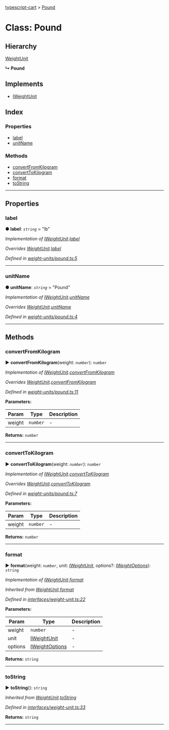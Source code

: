 [typescript-cart](../README.md) > [Pound](../classes/pound.md)



# Class: Pound

## Hierarchy


 [WeightUnit](weightunit.md)

**↳ Pound**







## Implements

* [IWeightUnit](../interfaces/iweightunit.md)

## Index

### Properties

* [label](pound.md#label)
* [unitName](pound.md#unitname)


### Methods

* [convertFromKilogram](pound.md#convertfromkilogram)
* [convertToKilogram](pound.md#converttokilogram)
* [format](pound.md#format)
* [toString](pound.md#tostring)



---
## Properties
<a id="label"></a>

###  label

**●  label**:  *`string`*  = "lb"

*Implementation of [IWeightUnit](../interfaces/iweightunit.md).[label](../interfaces/iweightunit.md#label)*

*Overrides [WeightUnit](weightunit.md).[label](weightunit.md#label)*

*Defined in [weight-units/pound.ts:5](https://github.com/FlareMind/typescript-cart/blob/1125687/src/weight-units/pound.ts#L5)*





___

<a id="unitname"></a>

###  unitName

**●  unitName**:  *`string`*  = "Pound"

*Implementation of [IWeightUnit](../interfaces/iweightunit.md).[unitName](../interfaces/iweightunit.md#unitname)*

*Overrides [WeightUnit](weightunit.md).[unitName](weightunit.md#unitname)*

*Defined in [weight-units/pound.ts:4](https://github.com/FlareMind/typescript-cart/blob/1125687/src/weight-units/pound.ts#L4)*





___


## Methods
<a id="convertfromkilogram"></a>

###  convertFromKilogram

► **convertFromKilogram**(weight: *`number`*): `number`



*Implementation of [IWeightUnit](../interfaces/iweightunit.md).[convertFromKilogram](../interfaces/iweightunit.md#convertfromkilogram)*

*Overrides [WeightUnit](weightunit.md).[convertFromKilogram](weightunit.md#convertfromkilogram)*

*Defined in [weight-units/pound.ts:11](https://github.com/FlareMind/typescript-cart/blob/1125687/src/weight-units/pound.ts#L11)*



**Parameters:**

| Param | Type | Description |
| ------ | ------ | ------ |
| weight | `number`   |  - |





**Returns:** `number`





___

<a id="converttokilogram"></a>

###  convertToKilogram

► **convertToKilogram**(weight: *`number`*): `number`



*Implementation of [IWeightUnit](../interfaces/iweightunit.md).[convertToKilogram](../interfaces/iweightunit.md#converttokilogram)*

*Overrides [WeightUnit](weightunit.md).[convertToKilogram](weightunit.md#converttokilogram)*

*Defined in [weight-units/pound.ts:7](https://github.com/FlareMind/typescript-cart/blob/1125687/src/weight-units/pound.ts#L7)*



**Parameters:**

| Param | Type | Description |
| ------ | ------ | ------ |
| weight | `number`   |  - |





**Returns:** `number`





___

<a id="format"></a>

###  format

► **format**(weight: *`number`*, unit: *[IWeightUnit](../interfaces/iweightunit.md)*, options?: *[IWeightOptions](../interfaces/iweightoptions.md)*): `string`



*Implementation of [IWeightUnit](../interfaces/iweightunit.md).[format](../interfaces/iweightunit.md#format)*

*Inherited from [WeightUnit](weightunit.md).[format](weightunit.md#format)*

*Defined in [interfaces/weight-unit.ts:22](https://github.com/FlareMind/typescript-cart/blob/1125687/src/interfaces/weight-unit.ts#L22)*



**Parameters:**

| Param | Type | Description |
| ------ | ------ | ------ |
| weight | `number`   |  - |
| unit | [IWeightUnit](../interfaces/iweightunit.md)   |  - |
| options | [IWeightOptions](../interfaces/iweightoptions.md)   |  - |





**Returns:** `string`





___

<a id="tostring"></a>

###  toString

► **toString**(): `string`



*Inherited from [WeightUnit](weightunit.md).[toString](weightunit.md#tostring)*

*Defined in [interfaces/weight-unit.ts:33](https://github.com/FlareMind/typescript-cart/blob/1125687/src/interfaces/weight-unit.ts#L33)*





**Returns:** `string`





___


